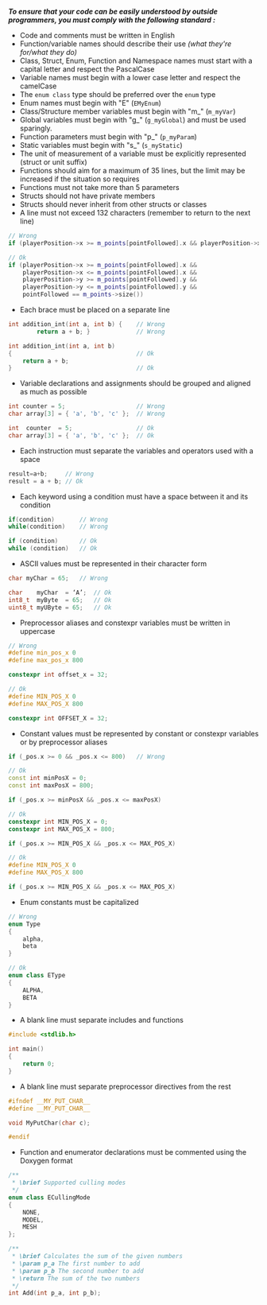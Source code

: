 ***To ensure that your code can be easily understood by outside programmers, you must comply with the following standard :***

- Code and comments must be written in English
- Function/variable names should describe their use _(what they're for/what they do)_
- Class, Struct, Enum, Function and Namespace names must start with a capital letter and respect the PascalCase
- Variable names must begin with a lower case letter and respect the camelCase
- The `enum class` type should be preferred over the `enum` type
- Enum names must begin with "E" (`EMyEnum`)
- Class/Structure member variables must begin with "m_" (`m_myVar`)
- Global variables must begin with "g_" (`g_myGlobal`) and must be used sparingly.
- Function parameters must begin with "p_" (`p_myParam`)
- Static variables must begin with "s_" (`s_myStatic`)
- The unit of measurement of a variable must be explicitly represented (struct or unit suffix)
- Functions should aim for a maximum of 35 lines, but the limit may be increased if the situation so requires
- Functions must not take more than 5 parameters
- Structs should not have private members
- Structs should never inherit from other structs or classes
- A line must not exceed 132 characters (remember to return to the next line)

```cpp
// Wrong
if (playerPosition->x >= m_points[pointFollowed].x && playerPosition->x <= m_points[pointFollowed].x && playerPosition->y >= m_points[pointFollowed].y && playerPosition->y <= m_points[pointFollowed].y && pointFollowed == m_points->size())

// Ok
if (playerPosition->x >= m_points[pointFollowed].x &&
    playerPosition->x <= m_points[pointFollowed].x &&
    playerPosition->y >= m_points[pointFollowed].y &&
    playerPosition->y <= m_points[pointFollowed].y &&
    pointFollowed == m_points->size())
```

- Each brace must be placed on a separate line

```cpp
int addition_int(int a, int b) {	// Wrong
		return a + b; }				// Wrong

int addition_int(int a, int b)
{									// Ok
	return a + b;
}									// Ok
```

- Variable declarations and assignments should be grouped and aligned as much as possible

```cpp
int counter = 5;					// Wrong
char array[3] = { 'a', 'b', 'c' };	// Wrong

int  counter  = 5;					// Ok
char array[3] = { 'a', 'b', 'c' };	// Ok
```

- Each instruction must separate the variables and operators used with a space

```cpp
result=a+b;		// Wrong
result = a + b;	// Ok
```

- Each keyword using a condition must have a space between it and its condition

```cpp
if(condition)		// Wrong
while(condition)	// Wrong

if (condition)		// Ok
while (condition)	// Ok
```

- ASCII values must be represented in their character form

```cpp
char myChar = 65;	// Wrong

char    myChar  = ‘A’;	// Ok
int8_t  myByte  = 65;	// Ok
uint8_t myUByte = 65;	// Ok
```

- Preprocessor aliases and constexpr variables must be written in uppercase

```cpp
// Wrong
#define min_pos_x 0
#define max_pos_x 800

constexpr int offset_x = 32;

// Ok
#define MIN_POS_X 0
#define MAX_POS_X 800

constexpr int OFFSET_X = 32;
```

- Constant values must be represented by constant or constexpr variables or by preprocessor aliases

```cpp
if (_pos.x >= 0 && _pos.x <= 800)	// Wrong

// Ok
const int minPosX = 0;
const int maxPosX = 800;

if (_pos.x >= minPosX && _pos.x <= maxPosX)

// Ok
constexpr int MIN_POS_X = 0;
constexpr int MAX_POS_X = 800;

if (_pos.x >= MIN_POS_X && _pos.x <= MAX_POS_X)

// Ok
#define MIN_POS_X 0
#define MAX_POS_X 800

if (_pos.x >= MIN_POS_X && _pos.x <= MAX_POS_X)
```

- Enum constants must be capitalized

```cpp
// Wrong
enum Type
{
	alpha,
	beta
}

// Ok
enum class EType
{
	ALPHA,
	BETA
}
```

- A blank line must separate includes and functions

```cpp
#include <stdlib.h>

int main()
{
	return 0;
}
```

- A blank line must separate preprocessor directives from the rest

```cpp
#ifndef __MY_PUT_CHAR__
#define __MY_PUT_CHAR__

void MyPutChar(char c);

#endif
```

- Function and enumerator declarations must be commented using the Doxygen format

```cpp
/**
 * \brief Supported culling modes
 */
enum class ECullingMode
{
	NONE,
	MODEL,
	MESH
};

/**
 * \brief Calculates the sum of the given numbers
 * \param p_a The first number to add
 * \param p_b The second number to add
 * \return The sum of the two numbers
 */
int Add(int p_a, int p_b);
```